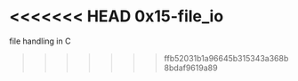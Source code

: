 <<<<<<< HEAD
0x15-file_io
=======
file handling in C
>>>>>>> ffb52031b1a96645b315343a368b8bdaf9619a89
